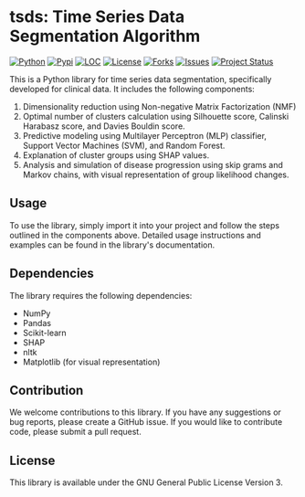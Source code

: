 # tsds: Time Series Data Segmentation Algorithm

[![Python](https://img.shields.io/pypi/pyversions/tsds)](https://img.shields.io/pypi/pyversions/tsds)
[![Pypi](https://img.shields.io/pypi/v/tsds)](https://pypi.org/project/tsds/)
[![LOC](https://sloc.xyz/github/jakobudovic/tsds/?category=code)](https://github.com/jakobudovic/tsds/)
[![License](https://img.shields.io/badge/license-GNU-green.svg)](https://github.com/jakobudovic/tsds/blob/master/LICENSE)
[![Forks](https://img.shields.io/github/forks/jakobudovic/tsds.svg)](https://github.com/jakobudovic/tsds/network)
[![Issues](https://img.shields.io/github/issues/jakobudovic/tsds.svg)](https://github.com/jakobudovic/tsds/issues)
[![Project Status](http://www.repostatus.org/badges/latest/active.svg)](http://www.repostatus.org/#active)

This is a Python library for time series data segmentation, specifically developed for clinical data. It includes the following components:

1. Dimensionality reduction using Non-negative Matrix Factorization (NMF)
2. Optimal number of clusters calculation using Silhouette score, Calinski Harabasz score, and Davies Bouldin score.
3. Predictive modeling using Multilayer Perceptron (MLP) classifier, Support Vector Machines (SVM), and Random Forest.
4. Explanation of cluster groups using SHAP values.
5. Analysis and simulation of disease progression using skip grams and Markov chains, with visual representation of group likelihood changes.

## Usage

To use the library, simply import it into your project and follow the steps outlined in the components above. Detailed usage instructions and examples can be found in the library's documentation.

## Dependencies

The library requires the following dependencies:

- NumPy
- Pandas
- Scikit-learn
- SHAP
- nltk
- Matplotlib (for visual representation)

## Contribution

We welcome contributions to this library. If you have any suggestions or bug reports, please create a GitHub issue. If you would like to contribute code, please submit a pull request.

## License

This library is available under the GNU General Public License Version 3.
